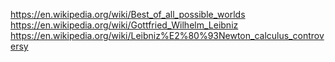 
<!--
-->

https://en.wikipedia.org/wiki/Best_of_all_possible_worlds
https://en.wikipedia.org/wiki/Gottfried_Wilhelm_Leibniz
https://en.wikipedia.org/wiki/Leibniz%E2%80%93Newton_calculus_controversy

<!-- vim: set autoindent expandtab sw=4 syntax=markdown: -->
